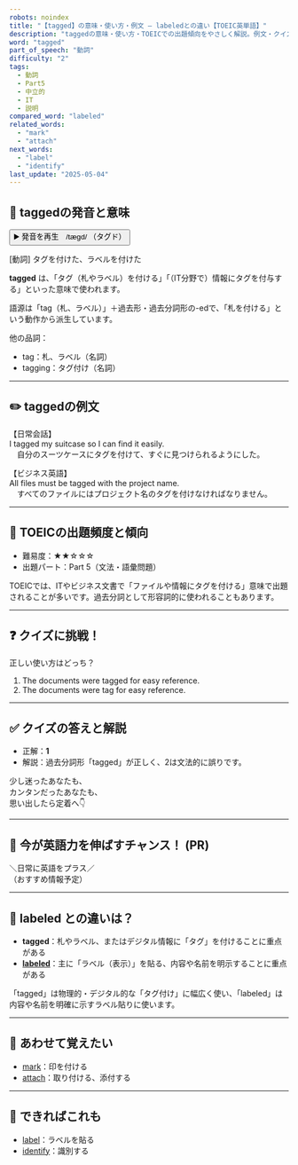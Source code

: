 ```yaml
---
robots: noindex
title: "【tagged】の意味・使い方・例文 ― labeledとの違い【TOEIC英単語】"
description: "taggedの意味・使い方・TOEICでの出題傾向をやさしく解説。例文・クイズ付きでlabeledとの違いもわかりやすく学べます。"
word: "tagged"
part_of_speech: "動詞"
difficulty: "2"
tags:
  - 動詞
  - Part5
  - 中立的
  - IT
  - 説明
compared_word: "labeled"
related_words:
  - "mark"
  - "attach"
next_words:
  - "label"
  - "identify"
last_update: "2025-05-04"
---
```


## 🔰 taggedの発音と意味

<button class="play-audio" onclick="playTTS('tagged')">
  <span class="play-audio-main">
    ▶️ 発音を再生　/tæɡd/
  </span>
  <span class="play-audio-sub">
    （タグド）
  </span>
</button>

[動詞] タグを付けた、ラベルを付けた

**tagged** は、「タグ（札やラベル）を付ける」「（IT分野で）情報にタグを付与する」といった意味で使われます。

語源は「tag（札、ラベル）」＋過去形・過去分詞形の-edで、「札を付ける」という動作から派生しています。

他の品詞：  
- tag：札、ラベル（名詞）
- tagging：タグ付け（名詞）

---

## ✏️ taggedの例文

【日常会話】  
I tagged my suitcase so I can find it easily.  
　自分のスーツケースにタグを付けて、すぐに見つけられるようにした。

【ビジネス英語】  
All files must be tagged with the project name.  
　すべてのファイルにはプロジェクト名のタグを付けなければなりません。

---

## 🎯 TOEICの出題頻度と傾向

- 難易度：★★☆☆☆
- 出題パート：Part 5（文法・語彙問題）

TOEICでは、ITやビジネス文書で「ファイルや情報にタグを付ける」意味で出題されることが多いです。過去分詞として形容詞的に使われることもあります。

---

## ❓ クイズに挑戦！

正しい使い方はどっち？

1. The documents were tagged for easy reference.  
2. The documents were tag for easy reference.

---

## ✅ クイズの答えと解説

- 正解：**1**
- 解説：過去分詞形「tagged」が正しく、2は文法的に誤りです。

少し迷ったあなたも、  
カンタンだったあなたも、  
思い出したら定着へ👇️

---

## 🚀 今が英語力を伸ばすチャンス！ (PR)

<div class="info-center">
＼日常に英語をプラス／<br>  
（おすすめ情報予定）
</div>

---

## 🤔  labeled との違いは？

- **tagged**：札やラベル、またはデジタル情報に「タグ」を付けることに重点がある
- **[labeled](/word/labeled)**：主に「ラベル（表示）」を貼る、内容や名前を明示することに重点がある

「tagged」は物理的・デジタル的な「タグ付け」に幅広く使い、「labeled」は内容や名前を明確に示すラベル貼りに使います。

---

## 🧩 あわせて覚えたい

- [mark](/word/mark)：印を付ける
- [attach](/word/attach)：取り付ける、添付する

---

## 📖 できればこれも

- [label](/word/label)：ラベルを貼る
- [identify](/word/identify)：識別する

<!-- cvid: aid12_bid23 -->
